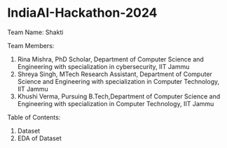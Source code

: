 # IndiaAI-Hackathon-2024


Team Name: 
Shakti

Team Members:
1. Rina Mishra, PhD Scholar, Department of Computer Science and Engineering with specialization in cybersecurity, IIT Jammu
2. Shreya Singh, MTech Research Assistant, Department of Computer Science and Engineering with specialization in Computer Technology, IIT Jammu
3. Khushi Verma, Pursuing B.Tech,Department of Computer Science and Engineering with specialization in Computer Technology, IIT Jammu

Table of Contents:
1. Dataset
2. EDA of Dataset
